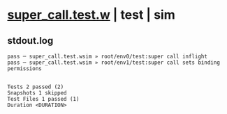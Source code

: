 # [super_call.test.w](../../../../../examples/tests/valid/super_call.test.w) | test | sim

## stdout.log
```log
pass ─ super_call.test.wsim » root/env0/test:super call inflight                
pass ─ super_call.test.wsim » root/env1/test:super call sets binding permissions
 
 
Tests 2 passed (2)
Snapshots 1 skipped
Test Files 1 passed (1)
Duration <DURATION>
```

